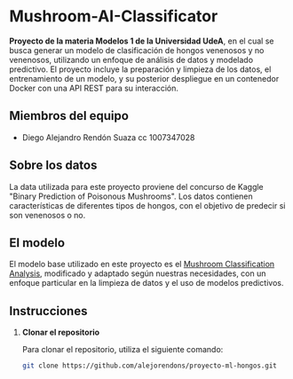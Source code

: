 # Mushroom-AI-Classificator

**Proyecto de la materia Modelos 1 de la Universidad UdeA**, en el cual se busca generar un modelo de clasificación de hongos venenosos y no venenosos, utilizando un enfoque de análisis de datos y modelado predictivo. El proyecto incluye la preparación y limpieza de los datos, el entrenamiento de un modelo, y su posterior despliegue en un contenedor Docker con una API REST para su interacción.

## Miembros del equipo

- Diego Alejandro Rendón Suaza cc 1007347028

## Sobre los datos

La data utilizada para este proyecto proviene del concurso de Kaggle "Binary Prediction of Poisonous Mushrooms". Los datos contienen características de diferentes tipos de hongos, con el objetivo de predecir si son venenosos o no.

## El modelo

El modelo base utilizado en este proyecto es el [Mushroom Classification Analysis](https://www.kaggle.com/code/annastasy/ps4e8-data-cleaning-and-eda-of-mushrooms), modificado y adaptado según nuestras necesidades, con un enfoque particular en la limpieza de datos y el uso de modelos predictivos.

## Instrucciones

1. **Clonar el repositorio**

   Para clonar el repositorio, utiliza el siguiente comando:

   ```bash
   git clone https://github.com/alejorendons/proyecto-ml-hongos.git
